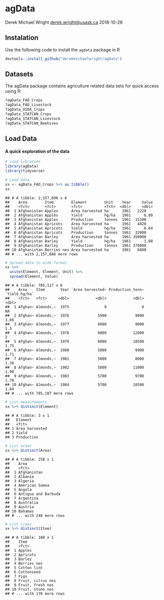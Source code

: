 agData
================
Derek Michael Wright <derek.wright@usask.ca>
2018-10-26

Instalation
-----------

Use the following code to install the `agdata` package in R

``` r
devtools::install_github("derekmichaelwright/agData")
```

Datasets
--------

The agData package contains agriculture related data sets for quick access using R:

``` r
?agData_FAO_Crops
?agData_FAO_Livestock
?agData_USDA_Crops
?agData_STATCAN_Crops
?agData_STATCAN_Livestock
?agData_STATCAN_Beehives
```

Load Data
---------

#### A quick exploration of the data

``` r
# Load libraries
library(agData)
library(tidyverse)
```

``` r
# Load data
xx <- agData_FAO_Crops %>% as.tibble()
xx
```

    ## # A tibble: 2,157,696 x 6
    ##    Area        Item        Element        Unit    Year     Value
    ##    <fct>       <fct>       <fct>          <fct>  <dbl>     <dbl>
    ##  1 Afghanistan Apples      Area harvested ha      1961   2220   
    ##  2 Afghanistan Apples      Yield          hg/ha   1961      6.80
    ##  3 Afghanistan Apples      Production     tonnes  1961  15100   
    ##  4 Afghanistan Apricots    Area harvested ha      1961   4820   
    ##  5 Afghanistan Apricots    Yield          hg/ha   1961      6.64
    ##  6 Afghanistan Apricots    Production     tonnes  1961  32000   
    ##  7 Afghanistan Barley      Area harvested ha      1961 350000   
    ##  8 Afghanistan Barley      Yield          hg/ha   1961      1.08
    ##  9 Afghanistan Barley      Production     tonnes  1961 378000   
    ## 10 Afghanistan Berries nes Area harvested ha      1961   6800   
    ## # ... with 2,157,686 more rows

``` r
# Spread data to wide format
xx %>% 
  unite(Element, Element, Unit) %>%
  spread(Element, Value)
```

    ## # A tibble: 785,117 x 6
    ##    Area    Item       Year `Area harvested~ Production_tonn~ `Yield_hg/ha`
    ##    <fct>   <fct>     <dbl>            <dbl>            <dbl>         <dbl>
    ##  1 Afghan~ Almonds,~  1975                0                0         NA   
    ##  2 Afghan~ Almonds,~  1976             5900             9800          1.66
    ##  3 Afghan~ Almonds,~  1977             6000             9000          1.5 
    ##  4 Afghan~ Almonds,~  1978             6000            12000          2   
    ##  5 Afghan~ Almonds,~  1979             6000            10500          1.75
    ##  6 Afghan~ Almonds,~  1980             5800             9900          1.71
    ##  7 Afghan~ Almonds,~  1981             5800             8000          1.38
    ##  8 Afghan~ Almonds,~  1982             5800            11000          1.90
    ##  9 Afghan~ Almonds,~  1983             5700             9700          1.70
    ## 10 Afghan~ Almonds,~  1984             5700            10500          1.84
    ## # ... with 785,107 more rows

``` r
# List measurements
xx %>% distinct(Element)
```

    ## # A tibble: 3 x 1
    ##   Element       
    ##   <fct>         
    ## 1 Area harvested
    ## 2 Yield         
    ## 3 Production

``` r
# List areas
xx %>% distinct(Area)
```

    ## # A tibble: 258 x 1
    ##    Area               
    ##    <fct>              
    ##  1 Afghanistan        
    ##  2 Albania            
    ##  3 Algeria            
    ##  4 American Samoa     
    ##  5 Angola             
    ##  6 Antigua and Barbuda
    ##  7 Argentina          
    ##  8 Australia          
    ##  9 Austria            
    ## 10 Bahamas            
    ## # ... with 248 more rows

``` r
# List crops
xx %>% distinct(Item)
```

    ## # A tibble: 180 x 1
    ##    Item             
    ##    <fct>            
    ##  1 Apples           
    ##  2 Apricots         
    ##  3 Barley           
    ##  4 Berries nes      
    ##  5 Cotton lint      
    ##  6 Cottonseed       
    ##  7 Figs             
    ##  8 Fruit, citrus nes
    ##  9 Fruit, fresh nes 
    ## 10 Fruit, stone nes 
    ## # ... with 170 more rows
